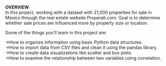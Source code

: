 <p><b>OVERVIEW</b><br>
In this project, working with a dataset with 21,000 properties for sale in Mexico through the real estate website Properati.com. Goal is to determine whether sale prices are influenced more by property size or location.
<p>
Some of the things you'll learn in this project are:<br>

->How to organize information using basic Python data structures.<br>
->How to import data from CSV files and clean it using the pandas library.<br>
->How to create data visualizations like scatter and box plots.<br>
->How to examine the relationship between two variables using correlation.<br>

